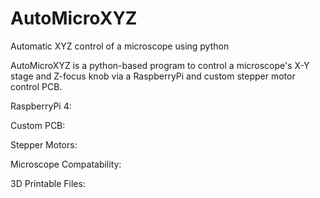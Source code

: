 # AutoMicroXYZ
Automatic XYZ control of a microscope using python

AutoMicroXYZ is a python-based program to control a microscope's X-Y stage and Z-focus knob via a RaspberryPi and custom stepper motor control PCB.

RaspberryPi 4:

Custom PCB:

Stepper Motors:

Microscope Compatability:

3D Printable Files:
